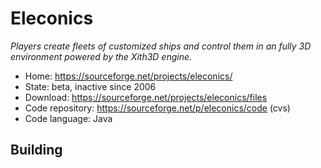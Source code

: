 # Eleconics

_Players create fleets of customized ships and control them in an fully 3D environment powered by the Xith3D engine._

- Home: https://sourceforge.net/projects/eleconics/
- State: beta, inactive since 2006
- Download: https://sourceforge.net/projects/eleconics/files
- Code repository: https://sourceforge.net/p/eleconics/code (cvs)
- Code language: Java

## Building

